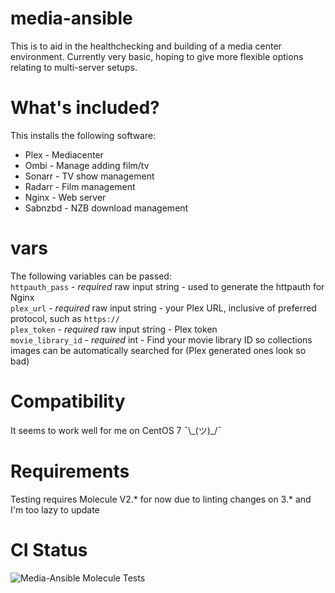 # media-ansible
This is to aid in the healthchecking and building of a media center environment. Currently very basic, hoping to give more flexible options relating to multi-server setups.

# What's included?
This installs the following software:

- Plex - Mediacenter
- Ombi - Manage adding film/tv
- Sonarr - TV show management
- Radarr - Film management
- Nginx - Web server
- Sabnzbd - NZB download management

# vars
The following variables can be passed:   
`httpauth_pass` - *required* raw input string - used to generate the httpauth for Nginx   
`plex_url` - *required* raw input string - your Plex URL, inclusive of preferred protocol, such as `https://`   
`plex_token` - *required* raw input string - Plex token    
`movie_library_id` - *required* int - Find your movie library ID so collections images can be automatically searched for (Plex generated ones look so bad)    

# Compatibility
It seems to work well for me on CentOS 7 ¯\\\_(ツ)\_/¯

# Requirements
Testing requires Molecule V2.* for now due to linting changes on 3.* and I'm too lazy to update

# CI Status
![Media-Ansible Molecule Tests](https://github.com/ReeceCrossland/media-ansible/workflows/Media-Ansible%20Molecule%20Tests/badge.svg?branch=master)

